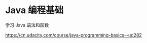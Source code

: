 # Java 编程基础  


学习 Java 语法和函数


https://cn.udacity.com/course/java-programming-basics--ud282












